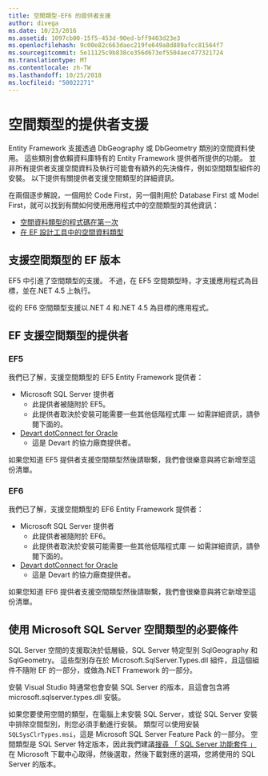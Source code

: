 ```yaml
---
title: 空間類型-EF6 的提供者支援
author: divega
ms.date: 10/23/2016
ms.assetid: 1097cb00-15f5-453d-90ed-bff9403d23e3
ms.openlocfilehash: 9c00e82c663daec219fe649a8d889afcc81564f7
ms.sourcegitcommit: 5e11125c9b838ce356d673ef5504aec477321724
ms.translationtype: MT
ms.contentlocale: zh-TW
ms.lasthandoff: 10/25/2018
ms.locfileid: "50022271"
---
```

# <a name="provider-support-for-spatial-types"></a>空間類型的提供者支援
Entity Framework 支援透過 DbGeography 或 DbGeometry 類別的空間資料使用。 這些類別會依賴資料庫特有的 Entity Framework 提供者所提供的功能。 並非所有提供者支援空間資料及執行可能會有額外的先決條件，例如空間類型組件的安裝。 以下提供有關提供者支援空間類型的詳細資訊。  

在兩個逐步解說，一個用於 Code First，另一個則用於 Database First 或 Model First，就可以找到有關如何使用應用程式中的空間類型的其他資訊：  

- [空間資料類型的程式碼在第一次](~/ef6/modeling/code-first/data-types/spatial.md)  
- [在 EF 設計工具中的空間資料類型](~/ef6/modeling/designer/data-types/spatial.md)  

## <a name="ef-releases-that-support-spatial-types"></a>支援空間類型的 EF 版本  

EF5 中引進了空間類型的支援。 不過，在 EF5 空間類型時，才支援應用程式為目標，並在.NET 4.5 上執行。  

從的 EF6 空間類型支援以.NET 4 和.NET 4.5 為目標的應用程式。  

## <a name="ef-providers-that-support-spatial-types"></a>EF 支援空間類型的提供者  

### <a name="ef5"></a>EF5  

我們已了解，支援空間類型的 EF5 Entity Framework 提供者：  

- Microsoft SQL Server 提供者  
    - 此提供者被隨附於 EF5。  
    - 此提供者取決於安裝可能需要一些其他低階程式庫 — 如需詳細資訊，請參閱下面的。  
- [Devart dotConnect for Oracle](http://www.devart.com/dotconnect/oracle/)  
    - 這是 Devart 的協力廠商提供者。  

如果您知道 EF5 提供者支援空間類型然後請聯繫，我們會很樂意與將它新增至這份清單。  

### <a name="ef6"></a>EF6  

我們已了解，支援空間類型的 EF6 Entity Framework 提供者：  

- Microsoft SQL Server 提供者  
    - 此提供者被隨附於 EF6。  
    - 此提供者取決於安裝可能需要一些其他低階程式庫 — 如需詳細資訊，請參閱下面的。  
- [Devart dotConnect for Oracle](http://www.devart.com/dotconnect/oracle/)  
    - 這是 Devart 的協力廠商提供者。  

如果您知道 EF6 提供者支援空間類型然後請聯繫，我們會很樂意與將它新增至這份清單。  

## <a name="prerequisites-for-spatial-types-with-microsoft-sql-server"></a>使用 Microsoft SQL Server 空間類型的必要條件  

SQL Server 空間的支援取決於低層級，SQL Server 特定型別 SqlGeography 和 SqlGeometry。 這些型別存在於 Microsoft.SqlServer.Types.dll 組件，且這個組件不隨附 EF 的一部分，或做為.NET Framework 的一部分。  

安裝 Visual Studio 時通常也會安裝 SQL Server 的版本，且這會包含將 microsoft.sqlserver.types.dll 安裝。  

如果您要使用空間的類型，在電腦上未安裝 SQL Server，或從 SQL Server 安裝中排除空間型別，則您必須手動進行安裝。 類型可以使用安裝`SQLSysClrTypes.msi`，這是 Microsoft SQL Server Feature Pack 的一部分。 空間類型是 SQL Server 特定版本，因此我們建議[搜尋 「 SQL Server 功能套件 」](https://www.microsoft.com/search/result.aspx?q=sql+server+feature+pack)在 Microsoft 下載中心取得，然後選取，然後下載對應的選項，您將使用的 SQL Server 的版本。
